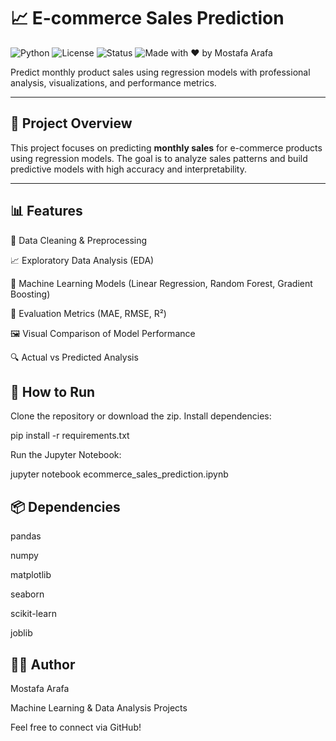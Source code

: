 # 📈 E-commerce Sales Prediction

![Python](https://img.shields.io/badge/Python-3.8+-blue?logo=python)
![License](https://img.shields.io/badge/License-MIT-green)
![Status](https://img.shields.io/badge/Status-Completed-brightgreen)
![Made with ❤️ by Mostafa Arafa](https://img.shields.io/badge/Made%20with%20❤️%20by-Mostafa%20Arafa-blue)

Predict monthly product sales using regression models with professional analysis, visualizations, and performance metrics.

---

## 🚀 Project Overview

This project focuses on predicting **monthly sales** for e-commerce products using regression models. The goal is to analyze sales patterns and build predictive models with high accuracy and interpretability.

---

## 📊 Features
📌 Data Cleaning & Preprocessing

📈 Exploratory Data Analysis (EDA)

🧠 Machine Learning Models (Linear Regression, Random Forest, Gradient Boosting)

🧪 Evaluation Metrics (MAE, RMSE, R²)

🖼️ Visual Comparison of Model Performance

🔍 Actual vs Predicted Analysis

## 🔧 How to Run
Clone the repository or download the zip.
Install dependencies:

pip install -r requirements.txt

Run the Jupyter Notebook:

jupyter notebook ecommerce_sales_prediction.ipynb

## 📦 Dependencies
pandas

numpy

matplotlib

seaborn

scikit-learn

joblib

## 👨‍💻 Author
Mostafa Arafa

Machine Learning & Data Analysis Projects

Feel free to connect via GitHub!
